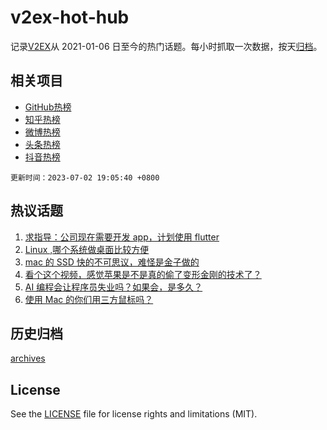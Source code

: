# v2ex-hot-hub

 记录[V2EX](https://www.v2ex.com/)从 2021-01-06 日至今的热门话题。每小时抓取一次数据，按天[归档](archives)。
 
 ## 相关项目

- [GitHub热榜](https://github.com/lonnyzhang423/github-hot-hub)
- [知乎热榜](https://github.com/lonnyzhang423/zhihu-hot-hub)
- [微博热榜](https://github.com/lonnyzhang423/weibo-hot-hub)
- [头条热榜](https://github.com/lonnyzhang423/toutiao-hot-hub)
- [抖音热榜](https://github.com/lonnyzhang423/douyin-hot-hub)


 `更新时间：2023-07-02 19:05:40 +0800`

## 热议话题

1. [求指导：公司现在需要开发 app，计划使用 flutter](https://www.v2ex.com/t/953342)
1. [Linux ,哪个系统做桌面比较方便](https://www.v2ex.com/t/953406)
1. [mac 的 SSD 快的不可思议，难怪是金子做的](https://www.v2ex.com/t/953371)
1. [看个这个视频，感觉苹果是不是真的偷了变形金刚的技术了？](https://www.v2ex.com/t/953297)
1. [AI 编程会让程序员失业吗？如果会，是多久？](https://www.v2ex.com/t/953306)
1. [使用 Mac 的你们用三方鼠标吗？](https://www.v2ex.com/t/953363)

## 历史归档

[archives](archives)

## License

See the [LICENSE](LICENSE) file for license rights and limitations (MIT).
